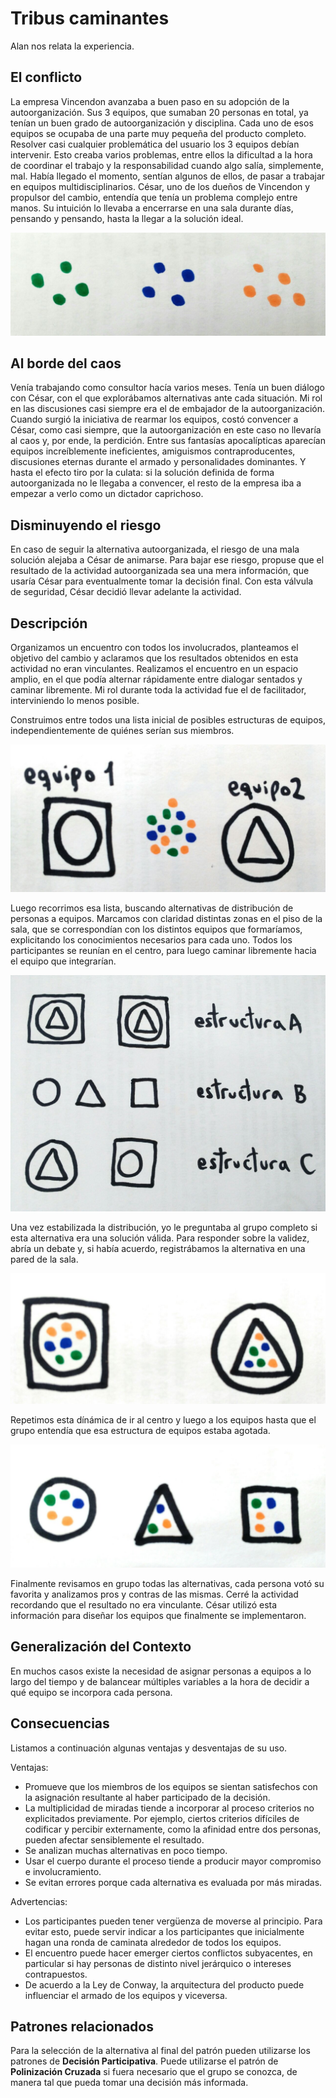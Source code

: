 # Tribus caminantes

Alan nos relata la experiencia.

## El conflicto
La empresa Vincendon avanzaba a buen paso en su adopción de la autoorganización. Sus 3 equipos, que sumaban 20 personas en total, ya tenían un buen grado de autoorganización y disciplina. Cada uno de esos equipos se ocupaba de una parte muy pequeña del producto completo. Resolver casi cualquier problemática del usuario los 3 equipos debían intervenir. Esto creaba varios problemas, entre ellos la dificultad a la hora de coordinar el trabajo y la responsabilidad cuando algo salía, simplemente, mal. Había llegado el momento, sentían algunos de ellos, de pasar a trabajar en equipos multidisciplinarios. César, uno de los dueños de Vincendon y propulsor del cambio, entendía que tenía un problema complejo entre manos. Su intuición lo llevaba a encerrarse en una sala durante días, pensando y pensando, hasta la llegar a la solución ideal.

![Distribución funcional](/images/TribusCaminantes1.jpg "La distribución de equipos en ese momento se veía más o menos así. Estaban divididos por especialidad")

## Al borde del caos
Venía trabajando como consultor hacía varios meses. Tenía un buen diálogo con César, con el que explorábamos alternativas ante cada situación. Mi rol en las discusiones casi siempre era el de embajador de la autoorganización. Cuando surgió la iniciativa de rearmar los equipos, costó convencer a César, como casi siempre, que la autoorganización en este caso no llevaría al caos y, por ende, la perdición. Entre sus fantasías apocalípticas aparecían equipos increíblemente ineficientes, amiguismos contraproducentes, discusiones eternas durante el armado y personalidades dominantes. Y hasta el efecto tiro por la culata: si la solución definida de forma autoorganizada no le llegaba a convencer, el resto de la empresa iba a empezar a verlo como un dictador caprichoso.

## Disminuyendo el riesgo
En caso de seguir la alternativa autoorganizada, el riesgo de una mala solución alejaba a César de animarse. Para bajar ese riesgo, propuse que el resultado de la actividad autoorganizada sea una mera información, que usaría César para eventualmente tomar la decisión final. Con esta válvula de seguridad, César decidió llevar adelante la actividad.

## Descripción
Organizamos un encuentro con todos los involucrados, planteamos el objetivo del cambio y aclaramos que los resultados obtenidos en esta actividad no eran vinculantes.
Realizamos el encuentro en un espacio amplio, en el que podía alternar rápidamente entre dialogar sentados y caminar libremente. Mi rol durante toda la actividad fue el de facilitador, interviniendo lo menos posible.

Construimos entre todos una lista inicial de posibles estructuras de equipos, independientemente de quiénes serían sus miembros.

![Posibles estructuras](/images/TribusCaminantes2.jpg "Estos son tres ejemplos de posibles estructuras de equipos. Cada equipo sabe hacer entre uno y tres tipos de producto. En todos los casos, son capaces de hacerlos de principio a fin (esto implica que debe haber al menos una persona de cada especialidad en cada equipo).")

Luego recorrimos esa lista, buscando alternativas de distribución de personas a equipos. Marcamos con claridad distintas zonas en el piso de la sala, que se correspondían con los distintos equipos que formaríamos, explicitando los conocimientos necesarios para cada uno. Todos los participantes se reunían en el centro, para luego caminar libremente hacia el equipo que integrarían.

![Ejemplo 2 equipos](/images/TribusCaminantes3.jpg "Así se veía la sala desde arriba. Las dos zonas -una para cada equipo- marcadas en el piso y todas las personas en el centro.")

Una vez estabilizada la distribución, yo le preguntaba al grupo completo si esta alternativa era una solución válida. Para responder sobre la validez, abría un debate y, si había acuerdo, registrábamos la alternativa en una pared de la sala.

![Ejemplo 2 equipos ya asignados](/images/TribusCaminantes4.jpg "Una vez estabilizada la distribución de equipos, la sala quedaba así, con todas las personas asignadas a un equipo. Esto lo fuimos repitiendo varias veces, buscando variantes de asignación para esta estructura.")

Repetimos esta dínámica de ir al centro y luego a los equipos hasta que el grupo entendía que esa estructura de equipos estaba agotada.

![Ejemplo 3 equipos](/images/TribusCaminantes5.jpg "Luego intentamos con otras estructuras de equipos, en este caso eran tres equipos, uno para cada tipo de producto.")

Finalmente revisamos en grupo todas las alternativas, cada persona votó su favorita y analizamos pros y contras de las mismas. Cerré la actividad recordando que el resultado no era vinculante.
César utilizó esta información para diseñar los equipos que finalmente se implementaron.

## Generalización del Contexto
En muchos casos existe la necesidad de asignar personas a equipos a lo largo del tiempo y de balancear múltiples variables a la hora de decidir a qué equipo se incorpora cada persona.

## Consecuencias
Listamos a continuación algunas ventajas y desventajas de su uso.

Ventajas:
* Promueve que los miembros de los equipos se sientan satisfechos con la asignación resultante al haber participado de la decisión.
* La multiplicidad de miradas tiende a incorporar al proceso criterios no explicitados previamente. Por ejemplo, ciertos criterios difíciles de codificar y percibir externamente, como la afinidad entre dos personas, pueden afectar sensiblemente el resultado.
* Se analizan muchas alternativas en poco tiempo.
* Usar el cuerpo durante el proceso tiende a producir mayor compromiso e involucramiento.
* Se evitan errores porque cada alternativa es evaluada por más miradas.

Advertencias:
* Los participantes pueden tener vergüenza de moverse al principio. Para evitar esto, puede servir indicar a los participantes que inicialmente hagan una ronda de caminata alrededor de todos los equipos.
* El encuentro puede hacer emerger ciertos conflictos subyacentes, en particular si hay personas de distinto nivel jerárquico o intereses contrapuestos.
* De acuerdo a la Ley de Conway, la arquitectura del producto puede influenciar el armado de los equipos y viceversa.

## Patrones relacionados
Para la selección de la alternativa al final del patrón pueden utilizarse los patrones de **Decisión Participativa**.
Puede utilizarse el patrón de **Polinización Cruzada** si fuera necesario que el grupo se conozca, de manera tal que pueda tomar una decisión más informada.
